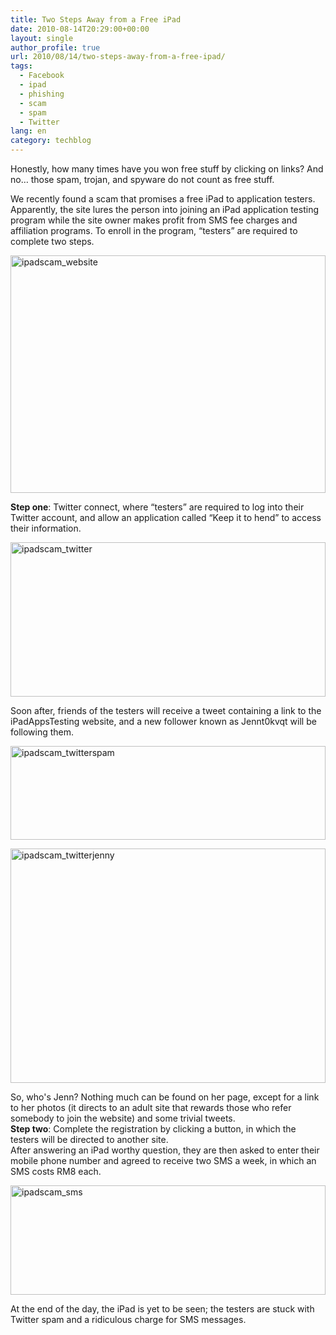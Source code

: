 ```yaml
---
title: Two Steps Away from a Free iPad
date: 2010-08-14T20:29:00+00:00
layout: single
author_profile: true
url: 2010/08/14/two-steps-away-from-a-free-ipad/
tags:
  - Facebook
  - ipad
  - phishing
  - scam
  - spam
  - Twitter
lang: en
category: techblog
---
```

Honestly, how many times have you won free stuff by clicking on links? And no… those spam, trojan, and spyware do not count as free stuff. 

We recently found a scam that promises a free iPad to application testers. Apparently, the site lures the person into joining an iPad application testing program while the site owner makes profit from SMS fee charges and affiliation programs. To enroll in the program, &#8220;testers&#8221; are required to complete two steps. 

[<img title="ipadscam_website" border="0" alt="ipadscam_website" src="http://lh3.ggpht.com/_vaUVXcmC3OI/TGb1V6D9FYI/AAAAAAAACV8/IjQrpluFJa8/ipadscam_website_thumb%5B2%5D.jpg?imgmax=800" width="504" height="380" />](http://lh6.ggpht.com/_vaUVXcmC3OI/TGb1UFHrO5I/AAAAAAAACV0/LW3UZeqJRKI/s1600-h/ipadscam_website%5B4%5D.jpg) 

**Step one**: Twitter connect, where &#8220;testers&#8221; are required to log into their Twitter account, and allow an application called &#8220;Keep it to hend&#8221; to access their information.

[<img title="ipadscam_twitter" border="0" alt="ipadscam_twitter" src="http://lh5.ggpht.com/_vaUVXcmC3OI/TGb1bBnSWOI/AAAAAAAACWM/V6MlvCqk6oY/ipadscam_twitter_thumb%5B2%5D.jpg?imgmax=800" width="504" height="247" />](http://lh3.ggpht.com/_vaUVXcmC3OI/TGb1YkjSSjI/AAAAAAAACWA/Y2wbxvegMiM/s1600-h/ipadscam_twitter%5B4%5D.jpg) 

Soon after, friends of the testers will receive a tweet containing a link to the iPadAppsTesting website, and a new follower known as Jennt0kvqt will be following them.

[<img title="ipadscam_twitterspam" border="0" alt="ipadscam_twitterspam" src="http://lh3.ggpht.com/_vaUVXcmC3OI/TGb1ejhOw6I/AAAAAAAACWU/8zbxdjvpJMI/ipadscam_twitterspam_thumb%5B4%5D.jpg?imgmax=800" width="504" height="150" />](http://lh5.ggpht.com/_vaUVXcmC3OI/TGb1dDK29pI/AAAAAAAACWQ/xOhQcHi1Jug/s1600-h/ipadscam_twitterspam%5B6%5D.jpg) 

[<img title="ipadscam_twitterjenny" border="0" alt="ipadscam_twitterjenny" src="http://lh6.ggpht.com/_vaUVXcmC3OI/TGb1hvWh4oI/AAAAAAAACWk/_NDIb5GknmM/ipadscam_twitterjenny_thumb%5B4%5D.jpg?imgmax=800" width="504" height="375" />](http://lh5.ggpht.com/_vaUVXcmC3OI/TGb1gHEKbfI/AAAAAAAACWc/qYnSO6TmfU4/s1600-h/ipadscam_twitterjenny%5B6%5D.jpg) 

So, who's Jenn? Nothing much can be found on her page, except for a link to her photos (it directs to an adult site that rewards those who refer somebody to join the website) and some trivial tweets.  
**Step two**: Complete the registration by clicking a button, in which the testers will be directed to another site.  
After answering an iPad worthy question, they are then asked to enter their mobile phone number and agreed to receive two SMS a week, in which an SMS costs RM8 each. 

[<img title="ipadscam_sms" border="0" alt="ipadscam_sms" src="http://lh6.ggpht.com/_vaUVXcmC3OI/TGb1ksIJ7YI/AAAAAAAACWw/qCvzCxObgkU/ipadscam_sms_thumb%5B4%5D.jpg?imgmax=800" width="504" height="175" />](http://lh5.ggpht.com/_vaUVXcmC3OI/TGb1jMoK_cI/AAAAAAAACWo/unqGA_l63y0/s1600-h/ipadscam_sms%5B6%5D.jpg) 

At the end of the day, the iPad is yet to be seen; the testers are stuck with Twitter spam and a ridiculous charge for SMS messages.